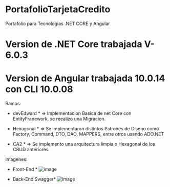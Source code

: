 # PortafolioTarjetaCredito
Portafolio para Tecnologias .NET CORE y Angular

# Version de .NET Core trabajada V-6.0.3
# Version de Angular trabajada 10.0.14 con CLI 10.0.08

Ramas:

* devEdward * => Implementacion Basica de net Core con EntityFranework, se reealizo una Migracion.

* Hexagonal * => Se implementaron distintos Patrones de Diseno como Factory, Command, DTO, DAO, MAPPERS, entre otros usando ADO.NET

* CA2 * => Se implemento una arquitectura limpia o Hexagonal de los CRUD anteriores.

Imagenes:
* Front-End *
![image](https://user-images.githubusercontent.com/38144553/171048984-01cafb10-9e28-4ad3-94a0-f8fe7f0c735b.png)


* Back-End Swagger*
![image](https://user-images.githubusercontent.com/38144553/171049016-28074ff9-c2f5-40ec-b323-12a7bdb259f6.png)

